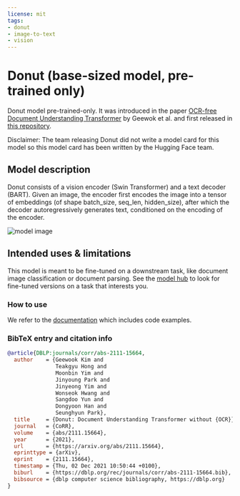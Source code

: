 ```yaml
---
license: mit
tags:
- donut
- image-to-text
- vision
---
```


# Donut (base-sized model, pre-trained only) 

Donut model pre-trained-only. It was introduced in the paper [OCR-free Document Understanding Transformer](https://arxiv.org/abs/2111.15664) by Geewok et al. and first released in [this repository](https://github.com/clovaai/donut).

Disclaimer: The team releasing Donut did not write a model card for this model so this model card has been written by the Hugging Face team.

## Model description

Donut consists of a vision encoder (Swin Transformer) and a text decoder (BART). Given an image, the encoder first encodes the image into a tensor of embeddings (of shape batch_size, seq_len, hidden_size), after which the decoder autoregressively generates text, conditioned on the encoding of the encoder. 

![model image](https://huggingface.co/datasets/huggingface/documentation-images/resolve/main/transformers/model_doc/donut_architecture.jpg)

## Intended uses & limitations

This model is meant to be fine-tuned on a downstream task, like document image classification or document parsing. See the [model hub](https://huggingface.co/models?search=donut) to look for fine-tuned versions on a task that interests you.

### How to use

We refer to the [documentation](https://huggingface.co/docs/transformers/main/en/model_doc/donut) which includes code examples.

### BibTeX entry and citation info

```bibtex
@article{DBLP:journals/corr/abs-2111-15664,
  author    = {Geewook Kim and
               Teakgyu Hong and
               Moonbin Yim and
               Jinyoung Park and
               Jinyeong Yim and
               Wonseok Hwang and
               Sangdoo Yun and
               Dongyoon Han and
               Seunghyun Park},
  title     = {Donut: Document Understanding Transformer without {OCR}},
  journal   = {CoRR},
  volume    = {abs/2111.15664},
  year      = {2021},
  url       = {https://arxiv.org/abs/2111.15664},
  eprinttype = {arXiv},
  eprint    = {2111.15664},
  timestamp = {Thu, 02 Dec 2021 10:50:44 +0100},
  biburl    = {https://dblp.org/rec/journals/corr/abs-2111-15664.bib},
  bibsource = {dblp computer science bibliography, https://dblp.org}
}
```